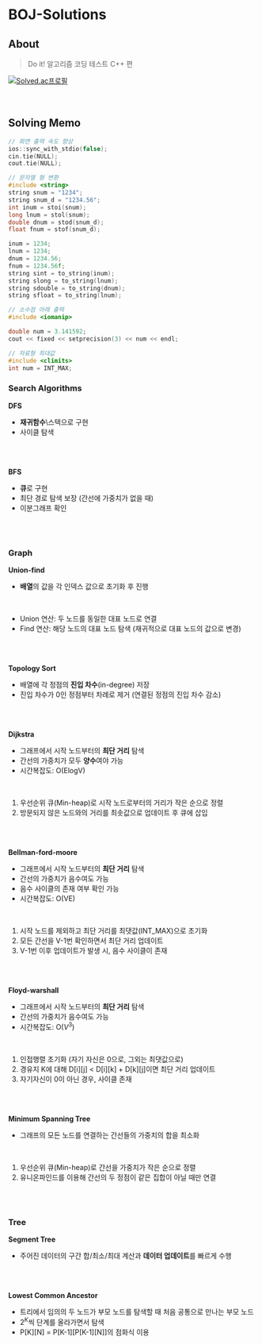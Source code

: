 # BOJ-Solutions
## About
> Do it! 알고리즘 코딩 테스트 C++ 편

[![Solved.ac프로필](http://mazassumnida.wtf/api/v2/generate_badge?boj=04smailing)](https://solved.ac/04smailing)  
<br>
<br>

## Solving Memo
```cpp
// 화면 출력 속도 향상
ios::sync_with_stdio(false);
cin.tie(NULL);
cout.tie(NULL);
```

```cpp
// 문자열 형 변환
#include <string>
string snum = "1234";
string snum_d = "1234.56";
int inum = stoi(snum);
long lnum = stol(snum);
double dnum = stod(snum_d);
float fnum = stof(snum_d);

inum = 1234;
lnum = 1234;
dnum = 1234.56;
fnum = 1234.56f;
string sint = to_string(inum);
string slong = to_string(lnum);
string sdouble = to_string(dnum);
string sfloat = to_string(lnum);
```

```cpp
// 소수점 아래 출력
#include <iomanip>

double num = 3.141592;
cout << fixed << setprecision(3) << num << endl;
```

```cpp
// 자료형 최대값
#include <climits>
int num = INT_MAX;
```

### Search Algorithms
**DFS**
* **재귀함수**\스택으로 구현
* 사이클 탐색
<br>
<br>

**BFS**
* **큐**로 구현
* 최단 경로 탐색 보장 (간선에 가중치가 없을 때)
* 이분그래프 확인
<br>
<br>

### Graph
**Union-find**
* **배열**의 값을 각 인덱스 값으로 초기화 후 진행
<br>

* Union 연산: 두 노드를 동일한 대표 노드로 연결
* Find 연산: 해당 노드의 대표 노드 탐색 (재귀적으로 대표 노드의 값으로 변경)
<br>
<br>

**Topology Sort**
* 배열에 각 정점의 **진입 차수**(in-degree) 저장
* 진입 차수가 0인 정점부터 차례로 제거 (연결된 정점의 진입 차수 감소)
<br>
<br>

**Dijkstra**
* 그래프에서 시작 노드부터의 **최단 거리** 탐색
* 간선의 가중치가 모두 **양수**여야 가능
* 시간복잡도: O(ElogV)
<br>

1. 우선순위 큐(Min-heap)로 시작 노드로부터의 거리가 작은 순으로 정렬
2. 방문되지 않은 노드와의 거리를 최솟값으로 업데이트 후 큐에 삽입
<br>
<br>

**Bellman-ford-moore**
* 그래프에서 시작 노드부터의 **최단 거리** 탐색
* 간선의 가중치가 음수여도 가능
* 음수 사이클의 존재 여부 확인 가능
* 시간복잡도: O(VE)
<br>

1. 시작 노드를 제외하고 최단 거리를 최댓값(INT_MAX)으로 초기화
2. 모든 간선을 V-1번 확인하면서 최단 거리 업데이트
3. V-1번 이후 업데이트가 발생 시, 음수 사이클이 존재
<br>
<br>

**Floyd-warshall**
* 그래프에서 시작 노드부터의 **최단 거리** 탐색
* 간선의 가중치가 음수여도 가능
* 시간복잡도: O($V^3$)
<br>

1. 인접행렬 초기화 (자기 자신은 0으로, 그외는 최댓값으로)
2. 경유지 K에 대해 D[i][j] < D[i][k] + D[k][j]이면 최단 거리 업데이트
3. 자기자신이 0이 아닌 경우, 사이클 존재
<br>
<br>

**Minimum Spanning Tree**
* 그래프의 모든 노드를 연결하는 간선들의 가중치의 합을 최소화
<br>

1. 우선순위 큐(Min-heap)로 간선을 가중치가 작은 순으로 정렬
2. 유니온파인드를 이용해 간선의 두 정점이 같은 집합이 아닐 때만 연결
<br>
<br>

### Tree
**Segment Tree**
* 주어진 데이터의 구간 합/최소/최대 계산과 **데이터 업데이트**를 빠르게 수행
<br>
<br>

**Lowest Common Ancestor**
* 트리에서 임의의 두 노드가 부모 노드를 탐색할 때 처음 공통으로 만나는 부모 노드
* $2^K$씩 단계를 올라가면서 탐색
* P[K][N] = P[K-1][P[K-1][N]]의 점화식 이용  
<br>
<br>
